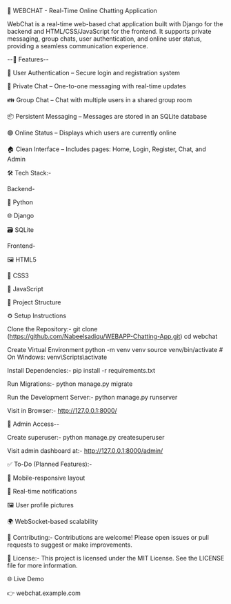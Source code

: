 💬 WEBCHAT - Real-Time Online Chatting Application

WebChat is a real-time web-based chat application built with Django for the backend and HTML/CSS/JavaScript for the frontend. It supports private messaging, group chats, user authentication, and online user status, providing a seamless communication experience.

--🚀 Features--

👥 User Authentication – Secure login and registration system

💬 Private Chat – One-to-one messaging with real-time updates

👪 Group Chat – Chat with multiple users in a shared group room

📦 Persistent Messaging – Messages are stored in an SQLite database

🟢 Online Status – Displays which users are currently online

🏠 Clean Interface – Includes pages: Home, Login, Register, Chat, and Admin



🛠️ Tech Stack:-

Backend-

🐍 Python

🌐 Django

🗃 SQLite

Frontend-

🖼 HTML5

🎨 CSS3

🧠 JavaScript

📁 Project Structure

⚙️ Setup Instructions

Clone the Repository:-
git clone (https://github.com/Nabeelsadiqu/WEBAPP-Chatting-App.git)
cd webchat

Create Virtual Environment
python -m venv venv
source venv/bin/activate  # On Windows: venv\Scripts\activate

Install Dependencies:-
pip install -r requirements.txt

Run Migrations:-
python manage.py migrate

Run the Development Server:-
python manage.py runserver

Visit in Browser:-
http://127.0.0.1:8000/

🔐 Admin Access--

Create superuser:-
python manage.py createsuperuser

Visit admin dashboard at:-
http://127.0.0.1:8000/admin/

✅ To-Do (Planned Features):-

📱 Mobile-responsive layout

🔔 Real-time notifications

🖼 User profile pictures

🌍 WebSocket-based scalability

🤝 Contributing:-
Contributions are welcome! Please open issues or pull requests to suggest or make improvements.

📄 License:-
This project is licensed under the MIT License. See the LICENSE file for more information.

🌐 Live Demo

👉 webchat.example.com
